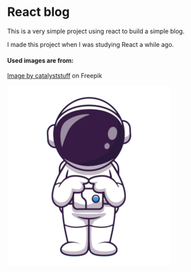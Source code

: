 
# React blog

This is a very simple project using react to build a simple blog.

I made this project when I was studying React a while ago.


#### Used images are from:
<a href="https://www.freepik.com/free-vector/astronaut-confused-cartoon-illustration-science-technology-concept-isolated-flat-cartoon-style_16425898.htm#query=sad%20astronaut&position=4&from_view=author">Image by catalyststuff</a> on Freepik

<img src="src/assets/erro_404.png">
